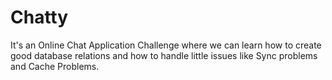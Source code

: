 # Chatty
It's an Online Chat Application Challenge where we can learn how to create good database relations and 
how to handle little issues like Sync problems and Cache Problems.
